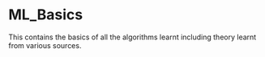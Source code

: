 # ML_Basics
 This contains the basics of all the algorithms learnt including theory learnt from various sources.
